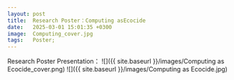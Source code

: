 ```yaml
---
layout: post
title:  Research Poster：Computing asEcocide
date:   2025-03-01 15:01:35 +0300
image:  Computing_cover.jpg
tags:   Poster;
---
```

Research Poster Presentation：
![]({{ site.baseurl }}/images/Computing as Ecocide_cover.png) 
![]({{ site.baseurl }}/images/Computing as Ecocide.jpg) 
